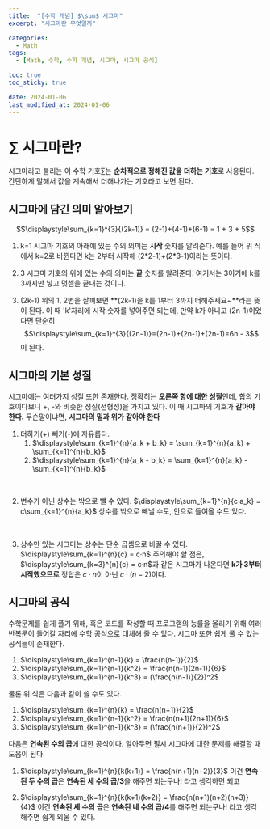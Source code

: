 ```yaml
---
title:  "[수학 개념] $\sum$ 시그마"
excerpt: "시그마란 무엇일까"

categories:
  - Math
tags:
  - [Math, 수학, 수학 개념, 시그마, 시그마 공식]

toc: true
toc_sticky: true

date: 2024-01-06
last_modified_at: 2024-01-06
---
```


# $\sum$ 시그마란?
시그마라고 불리는 이 수학 기호$\sum$는 **순차적으로 정해진 값을 더하는 기호**로 사용된다. 간단하게 말해서 값을 계속해서 더해나가는 기호라고 보면 된다.

## 시그마에 담긴 의미 알아보기

$$\displaystyle\sum_{k=1}^{3}{(2k-1)} = (2-1)+(4-1)+(6-1) = 1 + 3 + 5$$

1. k=1
시그마 기호의 아래에 있는 수의 의미는 **시작** 숫자를 알려준다. 예를 들어 위 식에서 k=2로 바뀐다면 k는 2부터 시작해 (2\*2-1)+(2\*3-1)이라는 뜻이다.

2. 3
시그마 기호의 위에 있는 수의 의미는 **끝** 숫자를 알려준다. 여기서는 3이기에 k를 3까지만 넣고 덧셈을 끝내는 것이다.

3. (2k-1)
위의 1, 2번을 살펴보면 **(2k-1)을 k를 1부터 3까지 더해주세요~**라는 뜻이 된다. 이 때 'k'자리에 시작 숫자를 넣어주면 되는데, 만약 k가 아니고 (2n-1)이었다면 단순히
$$\displaystyle\sum_{k=1}^{3}{(2n-1)}=(2n-1)+(2n-1)+(2n-1)=6n - 3$$ 이 된다.

## 시그마의 기본 성질
시그마에는 여러가지 성질 또한 존재한다. 정확히는 **오른쪽 항에 대한 성질**인데, 합의 기호이다보니 +, -와 비슷한 성질(선형성)을 가지고 있다. 이 때 시그마의 기호가 **같아야 한다.** 무슨말이냐면, **시그마의 밑과 위가 같아야 한다**

1. 더하기(+) 빼기(-)에 자유롭다.
    1. $\displaystyle\sum_{k=1}^{n}{a_k + b_k} = \sum_{k=1}^{n}{a_k} + \sum_{k=1}^{n}{b_k}$
    2. $\displaystyle\sum_{k=1}^{n}{a_k - b_k} = \sum_{k=1}^{n}{a_k} - \sum_{k=1}^{n}{b_k}$

<br>

2. 변수가 아닌 상수는 밖으로 뺄 수 있다.
$\displaystyle\sum_{k=1}^{n}{c·a_k} = c\sum_{k=1}^{n}{a_k}$
상수를 밖으로 빼낼 수도, 안으로 들여올 수도 있다.

<br>

3. 상수만 있는 시그마는 상수는 단순 곱셈으로 바꿀 수 있다.
$\displaystyle\sum_{k=1}^{n}{c} = c·n$
주의해야 할 점은,
$\displaystyle\sum_{k=3}^{n}{c} = c·n$과 같은 시그마가 나온다면 **k가 3부터 시작했으므로** 정답은 $c·n$이 아닌 $c·(n-2)$이다. 
## 시그마의 공식
수학문제를 쉽게 풀기 위해, 혹은 코드를 작성할 때 프로그램의 능률을 올리기 위해 여러 반복문이 들어갈 자리에 수학 공식으로 대체해 줄 수 있다. 시그마 또한 쉽게 풀 수 있는 공식들이 존재한다.

1. $\displaystyle\sum_{k=1}^{n-1}{k} = \frac{n(n-1)}{2}$
2. $\displaystyle\sum_{k=1}^{n-1}{k^2} = \frac{n(n-1)(2n-1)}{6}$
3. $\displaystyle\sum_{k=1}^{n-1}{k^3} = (\frac{n(n-1)}{2})^2$

물론 위 식은 다음과 같이 쓸 수도 있다.

1. $\displaystyle\sum_{k=1}^{n}{k} = \frac{n(n+1)}{2}$
2. $\displaystyle\sum_{k=1}^{n-1}{k^2} = \frac{n(n+1)(2n+1)}{6}$
3. $\displaystyle\sum_{k=1}^{n-1}{k^3} = (\frac{n(n+1)}{2})^2$

다음은 **연속된 수의 곱**에 대한 공식이다. 알아두면 필시 시그마에 대한 문제를 해결할 때 도움이 된다.

1. $\displaystyle\sum_{k=1}^{n}{k(k+1)} = \frac{n(n+1)(n+2)}{3}$
이건 **연속된 두 수의 곱**은 **연속된 세 수의 곱/3**을 해주면 되는구나! 라고 생각하면 되고

2. $\displaystyle\sum_{k=1}^{n}{k(k+1)(k+2)} = \frac{n(n+1)(n+2)(n+3)}{4}$
이건 **연속된 세 수의 곱**은 **연속된 네 수의 곱/4**를 해주면 되는구나! 라고 생각해주면 쉽게 외울 수 있다.